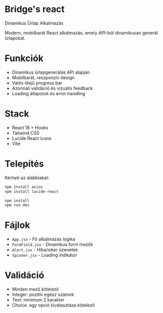 # Bridge's react
Dinamikus Űrlap Alkalmazás

Modern, mobilbarát React alkalmazás, amely API-ból dinamikusan generál űrlapokat.

# Funkciók
- Dinamikus űrlapgenerálás API alapján
- Mobilbarát, reszponzív design
- Valós idejű progress bar
- Azonnali validáció és vizuális feedback
- Loading állapotok és error handling

# Stack
- React 18 + Hooks
- Tailwind CSS
- Lucide React icons
- Vite

# Telepítés
Kérheti az alábbiakat:
```bash
npm install axios
npm install lucide-react
```
```bash
npm install
npm run dev
```

# Fájlok
- `App.jsx` - Fő alkalmazás logika
- `FormField.jsx` - Dinamikus form mezők
- `Alert.jsx` - Hiba/siker üzenetek  
- `Spinner.jsx` - Loading indikátor

# Validáció
- Minden mező kötelező
- Integer: pozitív egész számok
- Text: minimum 2 karakter
- Choice: egy opció kiválasztása kötelező
